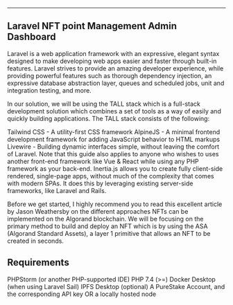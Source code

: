 --------------------------------------
Laravel NFT point Management Admin Dashboard
--------------------------------------

Laravel is a web application framework with an expressive, elegant syntax designed to make developing web apps easier and faster through built-in features. Laravel strives to provide an amazing developer experience, while providing powerful features such as thorough dependency injection, an expressive database abstraction layer, queues and scheduled jobs, unit and integration testing, and more.

In our solution, we will be using the TALL stack which is a full-stack development solution which combines a set of tools as a way of easily and quickly building applications. The TALL stack consists of the following:

Tailwind CSS - A utility-first CSS framework
AlpineJS - A minimal frontend development framework for adding JavaScript behavior to HTML markups
Livewire - Building dynamic interfaces simple, without leaving the comfort of Laravel.
Note that this guide also applies to anyone who wishes to uses another front-end framework like Vue & React while using any PHP framework as your back-end. Inertia.js allows you to create fully client-side rendered, single-page apps, without much of the complexity that comes with modern SPAs. It does this by leveraging existing server-side frameworks, like Laravel and Rails.

Before we get started, I highly recommend you to read this excellent article by Jason Weathersby on the different approaches NFTs can be implemented on the Algorand blockchain. We will be focusing on the primary method to build and deploy an NFT which is by using the ASA (Algorand Standard Assets), a layer 1 primitive that allows an NFT to be created in seconds.

Requirements
--------------------------------------
PHPStorm (or another PHP-supported IDE)
PHP 7.4 (>=)
Docker Desktop (when using Laravel Sail)
IPFS Desktop
(optional) A PureStake Account, and the corresponding API key OR a locally hosted node
